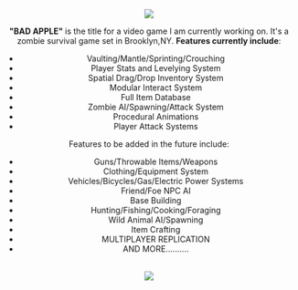 <div align="center">
  <p>
    <img src="https://i.imgur.com/5bTYMI8.png">
  </p>

<b>"BAD APPLE"</b> is the title for a video game I am currently working on. It's a zombie survival game set in Brooklyn,NY.
<b>Features currently include</b>:
<br>
<ul>
  <li>Vaulting/Mantle/Sprinting/Crouching</li>
  <li>Player Stats and Levelying System</li>
  <li>Spatial Drag/Drop Inventory System</li>
  <li>Modular Interact System</li>
  <li>Full Item Database</li>
  <li>Zombie AI/Spawning/Attack System</li>
  <li>Procedural Animations</li>
  <li>Player Attack Systems</li>
</ul>
Features to be added in the future include:
<ul>
  <li>Guns/Throwable Items/Weapons</li>
  <li>Clothing/Equipment System</li>
  <li>Vehicles/Bicycles/Gas/Electric Power Systems</li>
  <li>Friend/Foe NPC AI</li>
  <li>Base Building</li>
  <li>Hunting/Fishing/Cooking/Foraging</li>
  <li>Wild Animal AI/Spawning</li>
  <li>Item Crafting</li>
  <li>MULTIPLAYER REPLICATION</li>
  <li>AND MORE..........</li>
</ul>
<br>
  <img src="https://youtu.be/vjC8YFDXj1I">
</div>
